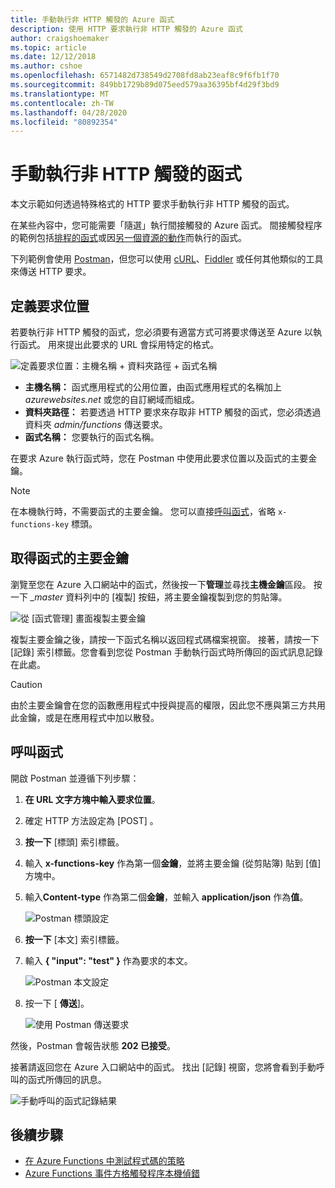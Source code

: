 ```yaml
---
title: 手動執行非 HTTP 觸發的 Azure 函式
description: 使用 HTTP 要求執行非 HTTP 觸發的 Azure 函式
author: craigshoemaker
ms.topic: article
ms.date: 12/12/2018
ms.author: cshoe
ms.openlocfilehash: 6571482d738549d2708fd8ab23eaf8c9f6fb1f70
ms.sourcegitcommit: 849bb1729b89d075eed579aa36395bf4d29f3bd9
ms.translationtype: MT
ms.contentlocale: zh-TW
ms.lasthandoff: 04/28/2020
ms.locfileid: "80892354"
---
```

# <a name="manually-run-a-non-http-triggered-function"></a>手動執行非 HTTP 觸發的函式

本文示範如何透過特殊格式的 HTTP 要求手動執行非 HTTP 觸發的函式。

在某些內容中，您可能需要「隨選」執行間接觸發的 Azure 函式。  間接觸發程序的範例包括[排程的函式](./functions-create-scheduled-function.md)或因[另一個資源的動作](./functions-create-storage-blob-triggered-function.md)而執行的函式。 

下列範例會使用 [Postman](https://www.getpostman.com/)，但您可以使用 [cURL](https://curl.haxx.se/)、[Fiddler](https://www.telerik.com/fiddler) 或任何其他類似的工具來傳送 HTTP 要求。

## <a name="define-the-request-location"></a>定義要求位置

若要執行非 HTTP 觸發的函式，您必須要有適當方式可將要求傳送至 Azure 以執行函式。 用來提出此要求的 URL 會採用特定的格式。

![定義要求位置：主機名稱 + 資料夾路徑 + 函式名稱](./media/functions-manually-run-non-http/azure-functions-admin-url-anatomy.png)

- **主機名稱：** 函式應用程式的公用位置，由函式應用程式的名稱加上 *azurewebsites.net* 或您的自訂網域而組成。
- **資料夾路徑：** 若要透過 HTTP 要求來存取非 HTTP 觸發的函式，您必須透過資料夾 *admin/functions* 傳送要求。
- **函式名稱：** 您要執行的函式名稱。

在要求 Azure 執行函式時，您在 Postman 中使用此要求位置以及函式的主要金鑰。

> [!NOTE]
> 在本機執行時，不需要函式的主要金鑰。 您可以直接[呼叫函式](#call-the-function)，省略 `x-functions-key` 標頭。

## <a name="get-the-functions-master-key"></a>取得函式的主要金鑰

瀏覽至您在 Azure 入口網站中的函式，然後按一下**管理**並尋找**主機金鑰**區段。 按一下 *_master* 資料列中的 [複製]  按鈕，將主要金鑰複製到您的剪貼簿。

![從 [函式管理] 畫面複製主要金鑰](./media/functions-manually-run-non-http/azure-portal-functions-master-key.png)

複製主要金鑰之後，請按一下函式名稱以返回程式碼檔案視窗。 接著，請按一下 [記錄]  索引標籤。您會看到您從 Postman 手動執行函式時所傳回的函式訊息記錄在此處。

> [!CAUTION]  
> 由於主要金鑰會在您的函數應用程式中授與提高的權限，因此您不應與第三方共用此金鑰，或是在應用程式中加以散發。

## <a name="call-the-function"></a>呼叫函式

開啟 Postman 並遵循下列步驟：

1. **在 URL 文字方塊中輸入要求位置**。
2. 確定 HTTP 方法設定為 [POST]  。
3. **按一下** [標頭]  索引標籤。
4. 輸入 **x-functions-key** 作為第一個**金鑰**，並將主要金鑰 (從剪貼簿) 貼到 [值]  方塊中。
5. 輸入**Content-type** 作為第二個**金鑰**，並輸入 **application/json** 作為**值**。

    ![Postman 標頭設定](./media/functions-manually-run-non-http/functions-manually-run-non-http-headers.png)

6. **按一下** [本文]  索引標籤。
7. 輸入 **{ "input": "test" }** 作為要求的本文。

    ![Postman 本文設定](./media/functions-manually-run-non-http/functions-manually-run-non-http-body.png)

8. 按一下 [ **傳送**]。

    ![使用 Postman 傳送要求](./media/functions-manually-run-non-http/functions-manually-run-non-http-send.png)

然後，Postman 會報告狀態 **202 已接受**。

接著請返回您在 Azure 入口網站中的函式。 找出 [記錄]  視窗，您將會看到手動呼叫的函式所傳回的訊息。

![手動呼叫的函式記錄結果](./media/functions-manually-run-non-http/azure-portal-function-log.png)

## <a name="next-steps"></a>後續步驟

- [在 Azure Functions 中測試程式碼的策略](./functions-test-a-function.md)
- [Azure Functions 事件方格觸發程序本機偵錯](./functions-debug-event-grid-trigger-local.md)
